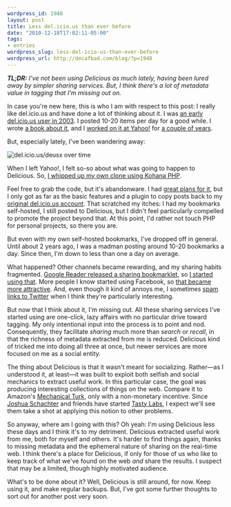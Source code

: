 ```yaml
--- 
wordpress_id: 1948
layout: post
title: Less del.icio.us than ever before
date: "2010-12-18T17:02:11-05:00"
tags: 
- entries
wordpress_slug: less-del-icio-us-than-ever-before
wordpress_url: http://decafbad.com/blog/?p=1948
---
```

<em><strong>TL;DR:</strong> I've not been using Delicious as much lately, having been lured away by simpler sharing services. But, I think there's a lot of metadata value in tagging that I'm missing out on.</em>

In case you're new here, this is who I am with respect to this post: I really like del.icio.us and have done a lot of thinking about it. I was [an early del.icio.us user in 2003][earlydel]. I posted 10-20 items per day for a good while. I wrote [a book about it][delbook], and I [worked on it at Yahoo!][yahoo] for [a couple of years][yahooend]. 

[earlydel]: http://pinboard.in/u:deusx/before:1064195866
[delbook]: http://www.amazon.com/gp/product/0470037857?ie=UTF8&tag=0xdecafbad01-20&linkCode=as2&camp=1789&%0D%0Acreative=9325&creativeASIN=0470037857
[yahoo]: http://decafbad.com/blog/2006/06/24/go-west-young-man
[yahooend]: http://twitter.com/lmorchard/statuses/787565793

But, especially lately, I've been wandering away:

![del.icio.us/deusx over time](http://decafbad.com/2010/12/del-deusx-by-month.png)

When I left Yahoo!, I felt so-so about what was going to happen to Delicious. So, [I whipped up my own clone using Kohana PHP][memex]. 

Feel free to grab the code, but it's abandonware. I had [great plans for it][todo], but I only got as far as the basic features and a plugin to copy posts back to my [original del.icio.us account][del]. That scratched my itches: I had my bookmarks self-hosted, I still posted to Delicious, but I didn't feel particularly compelled to promote the project beyond that. At this point, I'd rather not touch PHP for personal projects, so there you are.

[del]: http://delicious.com/deusx
[memex]: https://github.com/lmorchard/memex
[todo]: https://github.com/lmorchard/memex/blob/master/TODO.md

But even with my own self-hosted bookmarks, I've dropped off in general. Until about 2 years ago, I was a madman posting around 10-20 bookmarks a day. Since then, I'm down to less than one a day on average.

What happened? Other channels became rewarding, and my sharing habits fragmented. [Google Reader released a sharing bookmarklet][grshare], so [I started using that][grlinks]. More people I know started using Facebook, so [that became more attractive][face]. And, even though it kind of annoys me, I sometimes [spam links to Twitter][twittershare] when I think they're particularly interesting.

[face]: https://ssl.facebook.com/lmorchard
[twittershare]: http://pinboard.in/u:deusx/from:twitter
[grshare]: http://googlereader.blogspot.com/2008/05/share-anything-anytime-anywhere.html
[grlinks]: http://pinboard.in/u:deusx/from:google/before:1257594083

But now that I think about it, I'm missing out. All these sharing services I've started using are one-click, lazy affairs with no particular drive toward tagging. My only intentional input into the process is to point and nod. Consequently, they facilitate *sharing* much more than *search* or *recall*, in that the richness of metadata extracted from me is reduced. Delicious kind of tricked me into doing all three at once, but newer services are more focused on me as a social entity.

The thing about Delicious is that it wasn't meant for socializing. Rather—as I understood it, at least—it was built to exploit both selfish and social mechanics to extract useful work. In this particular case, the goal was producing interesting collections of things on the web. Compare it to Amazon's [Mechanical Turk][mturk], only with a non-monetary incentive. Since [Joshua Schachter][joshua] and friends have started [Tasty Labs][tasty], I expect we'll see them take a shot at applying this notion to other problems.

[joshua]: http://joshua.schachter.org/
[mturk]: https://www.mturk.com/mturk/welcome
[tasty]: http://www.tastylabs.com/

So anyway, where am I going with this? Oh yeah: I'm using Delicious less these days and I think it's to my detriment. Delicious extracted useful work from me, both for myself and others. It's harder to find things again, thanks to missing metadata and the ephemeral nature of sharing on the real-time web. I think there's a place for Delicious, if only for those of us who like to keep track of what we've found on the web *and* share the results. I suspect that may be a limited, though highly motivated audience.

What's to be done about it? Well, Delicious is still around, for now. Keep using it, and make regular backups. But, I've got some further thoughts to sort out for another post very soon.

